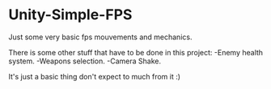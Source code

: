 # Unity-Simple-FPS

Just some very basic fps mouvements and mechanics. 

There is some other stuff that have to be done in this project:
-Enemy health system.
-Weapons selection.
-Camera Shake.

It's just a basic thing don't expect to much from it :)
